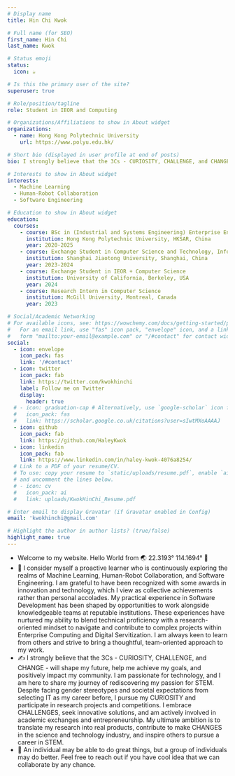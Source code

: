 ```yaml
---
# Display name
title: Hin Chi Kwok

# Full name (for SEO)
first_name: Hin Chi
last_name: Kwok

# Status emoji
status: 
  icon: ☕️

# Is this the primary user of the site?
superuser: true

# Role/position/tagline
role: Student in IEOR and Computing

# Organizations/Affiliations to show in About widget
organizations:
  - name: Hong Kong Polytechnic University
    url: https://www.polyu.edu.hk/

# Short bio (displayed in user profile at end of posts)
bio: I strongly believe that the 3Cs - CURIOSITY, CHALLENGE, and CHANGE - will shape my future, help me achieve my goals, and positively impact my community. I am passionate for technology, and I am here to share my journey of rediscovering my passion for STEM. Despite facing gender stereotypes and societal expectations from selecting IT as my career before, I pursue my CURIOSITY and participate in research projects and competitions. I embrace CHALLENGES, seek innovative solutions, and am actively involved in academic exchanges and entrepreneurship. My ultimate ambition is to translate my research into real products, contribute to make CHANGES in the science and technology industry, and inspire others to pursue a career in STEM. 

# Interests to show in About widget
interests:
  - Machine Learning
  - Human-Robot Collaboration
  - Software Engineering

# Education to show in About widget
education:
  courses:
    - course: BSc in (Industrial and Systems Engineering) Enterprise Engineering with Management + Computing 
      institution: Hong Kong Polytechnic University, HKSAR, China
      year: 2020-2025
    - course: Exchange Student in Computer Science and Technology, Information and Computing Lab, SEIEE
      institution: Shanghai Jiaotong University, Shanghai, China
      year: 2023-2024
    - course: Exchange Student in IEOR + Computer Science
      institution: University of California, Berkeley, USA
      year: 2024
    - course: Research Intern in Computer Science
      institution: McGill University, Montreal, Canada
      year: 2023

# Social/Academic Networking
# For available icons, see: https://wowchemy.com/docs/getting-started/page-builder/#icons
#   For an email link, use "fas" icon pack, "envelope" icon, and a link in the
#   form "mailto:your-email@example.com" or "/#contact" for contact widget.
social:
  - icon: envelope
    icon_pack: fas
    link: '/#contact'
  - icon: twitter
    icon_pack: fab
    link: https://twitter.com/kwokhinchi
    label: Follow me on Twitter
    display:
      header: true
  # - icon: graduation-cap # Alternatively, use `google-scholar` icon from `ai` icon pack
  #   icon_pack: fas
  #   link: https://scholar.google.co.uk/citations?user=sIwtMXoAAAAJ
  - icon: github
    icon_pack: fab
    link: https://github.com/HaleyKwok
  - icon: linkedin
    icon_pack: fab
    link: https://www.linkedin.com/in/haley-kwok-4076a8254/
  # Link to a PDF of your resume/CV.
  # To use: copy your resume to `static/uploads/resume.pdf`, enable `ai` icons in `params.yaml`,
  # and uncomment the lines below.
  # - icon: cv
  #   icon_pack: ai
  #   link: uploads/KwokHinChi_Resume.pdf

# Enter email to display Gravatar (if Gravatar enabled in Config)
email: 'kwokhinchi@gmail.com'

# Highlight the author in author lists? (true/false)
highlight_name: true
---
```


- Welcome to my website. Hello World from 🌏 22.3193° 114.1694° 👋
- 🔭 I consider myself a proactive learner who is continuously exploring the realms of Machine Learning, Human-Robot Collaboration, and Software Engineering. I am grateful to have been recognized with some awards in innovation and technology, which I view as collective achievements rather than personal accolades. My practical experience in Software Development has been shaped by opportunities to work alongside knowledgeable teams at reputable institutions. These experiences have nurtured my ability to blend technical proficiency with a research-oriented mindset to navigate and contribute to complex projects within Enterprise Computing and Digital Servitization. I am always keen to learn from others and strive to bring a thoughtful, team-oriented approach to my work.
- ✍️ I strongly believe that the 3Cs - CURIOSITY, CHALLENGE, and CHANGE - will shape my future, help me achieve my goals, and positively impact my community. I am passionate for technology, and I am here to share my journey of rediscovering my passion for STEM. Despite facing gender stereotypes and societal expectations from selecting IT as my career before, I pursue my CURIOSITY and participate in research projects and competitions. I embrace CHALLENGES, seek innovative solutions, and am actively involved in academic exchanges and entrepreneurship. My ultimate ambition is to translate my research into real products, contribute to make CHANGES in the science and technology industry, and inspire others to pursue a career in STEM. 
- 💼 An individual may be able to do great things, but a group of individuals may do better. Feel free to reach out if you have cool idea that we can collaborate by any chance.

<!-- <details close>
<summary>Click here to know more about My Story: Embrace CURIOSITY, Confront CHALLENGES, and Drive CHANGE</summary>

Ever since the second grade of elementary school, I have been exposed to computers, and my interest in this machine grew rapidly. I was first introduced to programming languages through a Java-based video game. The iconic blue coffee cup with a red steam still holds a vivid presence in my memory. This initial interaction with the computer sparked a CURIOSITY that prompted me to delve deeper into the world of technology and programming. During my high school years, due to gender stereotyping and attending a traditional all-girls school with a low participation rate of girls in science and technology, I was discouraged from choosing logic and math-based subjects by surrounding people, causing me to pass up the opportunity to study Physics and Information Technology. While I entered university, I rediscovered my passion for STEM and decided to embrace my love for technology. However, without any science-related subjects in my educational background, I was at a disadvantage when it came to choosing engineering subjects such as computer science and electronic engineering in university admission. Fortunately, with the support of my professors, I received the chances to participate in computer science related projects and took several computer science courses, which helped me to strengthen my computer science background. -->

<!-- The first programmer in the world is often credited to Ada Lovelace, who was indeed a woman -->

<!-- My CURIOSITY led me to explore the field of STEM and to participate in the RAIDS human-robot collaboration research project in my constant quest for new knowledge. While participating in competitions and winning honors, I cherish the pursuit of new knowledge and technology. Later, I worked as a research intern at McGill University in Canada, where I gained more research experience and knowledge in the field of computer science. These experiences mean a lot to me, and I am grateful for the opportunities that have been given. 

I like to accept CHALLENGES and face difficulties. In my research and innovation projects, I look forward to constantly challenging myself and finding innovative solutions to problems. I actively participate in international academic exchange programs and entrepreneurial competitions, and bravely face unknown challenges. This will enable me to break through and realize my potential.

I envision a future filled with the power of CHANGE, and I hope to transform my research results into real products and promote the development of the science and technology industry. My love for STEM and my personal story reinforce my belief in influencing more students and expanding the impact of science and technology. -->


<!-- With the support of Hong Kong Polytechnic University KTEO, the research result of human-robot collaboration project has led to the foundation of [CobotAI Limited](https://www.polyu.edu.hk/kteo/polyventures/impactful-startups/polyu-startups/mf/2022/cobot-ai-limited/) [(registered)](https://www.hkcorporationsearch.com/companies/3162071/). -->

<!-- Although my path to studying computer science is considered to be bumpy, I made no regret on the decision I made earlier because I believe every journey has its value in life. As Steve Jobs said, “You can't connect the dots looking forward; you can only connect them looking backwards. So you have to trust that the dots will somehow connect in your future.” Many people take their majors too seriously since we always think that we are done after college, but we forget that learning is a lifelong process and society is a bigger classroom. If possible, go for an internship as early as possible to see how you fit into different industries. What to study is not the only important specialty, there are too many places in the university that you can learn the skills, via community services, a variety of competitions, and campus entrepreneurship, to name a few. Learners can find the direction of the future work through these activities, to let you shine in the future.

This era of knowledge iteration is too fast, the current design graduates do not know how they have learned so many years of graphic skills a midway two minutes to change via Midjourney, so always keep CURIOSITY, maintain the ability to quickly follow up on the iteration of the ability to always be learning, face with CHALLENGES, and make CHANGES to our community, you will not be anxious. Take things seriously, but not too serious :)

In the journey of my future development, the 3Cs - Curiosity, Challenges, and Changes - will guide my path. I firmly believe and being sanguine that by maintaining curiosity, embracing challenges, and dedicating myself to change, I will achieve the future I aspire to. With the power of the 3Cs, I will explore, grow, realize my dreams, and make an impact on society. We're here to put a dent in the universe. Otherwise, why else even be here?

</details> -->

<!-- {style="text-align: justify;"} -->
